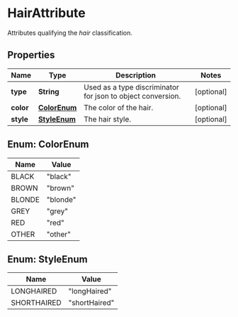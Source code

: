 

# HairAttribute

Attributes qualifying the _hair_ classification.

## Properties

| Name | Type | Description | Notes |
|------------ | ------------- | ------------- | -------------|
|**type** | **String** | Used as a type discriminator for json to object conversion. |  [optional] |
|**color** | [**ColorEnum**](#ColorEnum) | The color of the hair. |  [optional] |
|**style** | [**StyleEnum**](#StyleEnum) | The hair style. |  [optional] |



## Enum: ColorEnum

| Name | Value |
|---- | -----|
| BLACK | &quot;black&quot; |
| BROWN | &quot;brown&quot; |
| BLONDE | &quot;blonde&quot; |
| GREY | &quot;grey&quot; |
| RED | &quot;red&quot; |
| OTHER | &quot;other&quot; |



## Enum: StyleEnum

| Name | Value |
|---- | -----|
| LONGHAIRED | &quot;longHaired&quot; |
| SHORTHAIRED | &quot;shortHaired&quot; |



